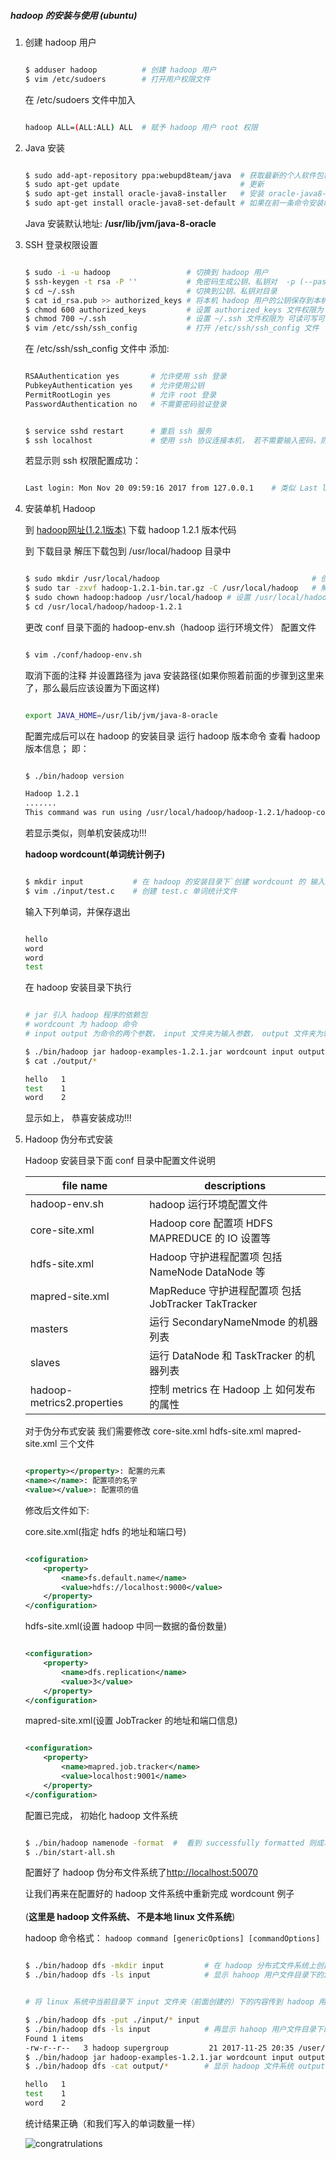 ##### hadoop 的安装与使用 (ubuntu)


1. 创建 hadoop 用户

    ```sh

    $ adduser hadoop          # 创建 hadoop 用户
    $ vim /etc/sudoers        # 打开用户权限文件

    ```
    在 /etc/sudoers 文件中加入

    ```sh

    hadoop ALL=(ALL:ALL) ALL  # 赋予 hadoop 用户 root 权限

    ```


2.  Java 安装

    ```sh

    $ sudo add-apt-repository ppa:webupd8team/java  # 获取最新的个人软件包档案源,将其添加到 apt 库中,并自动导入公钥
    $ sudo apt-get update                           # 更新
    $ sudo apt-get install oracle-java8-installer   # 安装 oracle-java8-installer
    $ sudo apt-get install oracle-java8-set-default # 如果在前一条命令安装时自动安装了，则不需要

    ```

    Java 安装默认地址:     **/usr/lib/jvm/java-8-oracle**


3. SSH 登录权限设置

    ```sh

    $ sudo -i -u hadoop                 # 切换到 hadoop 用户
    $ ssh-keygen -t rsa -P ''           # 免密码生成公钥、私钥对  -p (--password)
    $ cd ~/.ssh                         # 切换到公钥、私钥对目录
    $ cat id_rsa.pub >> authorized_keys # 将本机 hadoop 用户的公钥保存到本机 hadoop 用户，使得 ssh 连接本机能够成功
    $ chmod 600 authorized_keys         # 设置 authorized_keys 文件权限为 可读可写
    $ chmod 700 ~/.ssh                  # 设置 ~/.ssh 文件权限为 可读可写可执行
    $ vim /etc/ssh/ssh_config           # 打开 /etc/ssh/ssh_config 文件

    ```

    在 /etc/ssh/ssh_config 文件中 添加:

    ```sh

    RSAAuthentication yes       # 允许使用 ssh 登录
    PubkeyAuthentication yes    # 允许使用公钥
    PermitRootLogin yes         # 允许 root 登录
    PasswordAuthentication no   # 不需要密码验证登录

    ```

    ```sh

    $ service sshd restart      # 重启 ssh 服务
    $ ssh localhost             # 使用 ssh 协议连接本机， 若不需要输入密码，则免密码连接成功

    ```

    若显示则 ssh 权限配置成功：

    ```sh

    Last login: Mon Nov 20 09:59:16 2017 from 127.0.0.1    # 类似 Last login

    ```

4. 安装单机 Hadoop

   到 [hadoop网址(1.2.1版本)](http://mirrors.hust.edu.cn/apache/hadoop/common/hadoop-1.2.1/hadoop-1.2.1-bin.tar.gz) 下载 hadoop 1.2.1 版本代码</br>

   到 下载目录 解压下载包到 /usr/local/hadoop 目录中</br>

    ```sh

    $ sudo mkdir /usr/local/hadoop                                  # 创建 hadoop 文件
    $ sudo tar -zxvf hadoop-1.2.1-bin.tar.gz -C /usr/local/hadoop   # 解压 hadoop 文件到 /usr/local/hadoop
    $ sudo chown hadoop:hadoop /usr/local/hadoop # 设置 /usr/local/hadoop 的拥有这为 hadoop 组 的 hadoop 用户
    $ cd /usr/local/hadoop/hadoop-1.2.1

    ```

    更改 conf 目录下面的 hadoop-env.sh（hadoop 运行环境文件） 配置文件 </br>


    ```sh

    $ vim ./conf/hadoop-env.sh

    ```

    取消下面的注释 并设置路径为 java 安装路径(如果你照着前面的步骤到这里来了，那么最后应该设置为下面这样)

    ```sh

    export JAVA_HOME=/usr/lib/jvm/java-8-oracle

    ```

    配置完成后可以在 hadoop 的安装目录 运行 hadoop 版本命令 查看 hadoop 版本信息； 即：

    ```sh

    $ ./bin/hadoop version

    Hadoop 1.2.1
    .......
    This command was run using /usr/local/hadoop/hadoop-1.2.1/hadoop-core-1.2.1.jar

    ```

    若显示类似，则单机安装成功!!!

    **hadoop wordcount(单词统计例子)**

    ```sh

    $ mkdir input           # 在 hadoop 的安装目录下`创建 wordcount 的 输入文件 input
    $ vim ./input/test.c    # 创建 test.c 单词统计文件

    ```

    输入下列单词，并保存退出

    ```sh

    hello
    word
    word
    test

    ```

    在 hadoop 安装目录下执行

    ```sh

    # jar 引入 hadoop 程序的依赖包
    # wordcount 为 hadoop 命令
    # input output 为命令的两个参数， input 文件夹为输入参数， output 文件夹为输出参数

    $ ./bin/hadoop jar hadoop-examples-1.2.1.jar wordcount input output
    $ cat ./output/*

    hello	1
    test	1
    word	2

    ```
    显示如上， 恭喜安装成功!!!


5. Hadoop 伪分布式安装

    Hadoop 安装目录下面 conf 目录中配置文件说明

    | file name                  | descriptions                                   |
    | ---                        | ---                                            |
    | hadoop-env.sh              | hadoop 运行环境配置文件                           |
    | core-site.xml              | Hadoop core 配置项  HDFS MAPREDUCE 的 IO 设置等   |
    | hdfs-site.xml              | Hadoop 守护进程配置项 包括 NameNode DataNode 等    |
    | mapred-site.xml            | MapReduce 守护进程配置项 包括 JobTracker TakTracker|
    | masters                    | 运行 SecondaryNameNmode 的机器列表                |
    | slaves                     | 运行 DataNode 和 TaskTracker 的机器列表           |
    | hadoop-metrics2.properties | 控制 metrics 在 Hadoop 上 如何发布的属性           |


    对于伪分布式安装 我们需要修改 core-site.xml  hdfs-site.xml  mapred-site.xml 三个文件

    ```xml

    <property></property>: 配置的元素
    <name></name>: 配置项的名字
    <value></value>: 配置项的值

    ```

    修改后文件如下:

    core.site.xml(指定 hdfs 的地址和端口号)

    ```xml

    <cofiguration>
        <property>
            <name>fs.default.name</name>
            <value>hdfs://localhost:9000</value>
        </property>
    </configuration>

    ```

    hdfs-site.xml(设置 hadoop 中同一数据的备份数量)

    ```xml

    <configuration>
        <property>
            <name>dfs.replication</name>
            <value>3</value>
        </property>
    </configuration>

    ```

    mapred-site.xml(设置 JobTracker 的地址和端口信息)

    ```xml

    <configuration>
        <property>
            <name>mapred.job.tracker</name>
            <value>localhost:9001</name>
        </property>
    </configuration>

    ```

    配置已完成， 初始化 hadoop 文件系统

    ```sh

    $ ./bin/hadoop namenode -format  #  看到 successfully formatted 则成功
    $ ./bin/start-all.sh

    ```
    配置好了 hadoop 伪分布文件系统了[http://localhost:50070](http://localhost:50070)

    让我们再来在配置好的 hadoop 文件系统中重新完成 wordcount 例子</br></br>
    (**这里是 hadoop 文件系统、 不是本地 linux 文件系统**)

    hadoop 命令格式： ``` hadoop command [genericOptions] [commandOptions] ```


    ```sh

    $ ./bin/hadoop dfs -mkdir input         # 在 hadoop 分布式文件系统上创建 input 文件夹
    $ ./bin/hadoop dfs -ls input            # 显示 hahoop 用户文件目录下的input文件


    # 将 linux 系统中当前目录下 input 文件夹（前面创建的）下的内容传到 hadoop 用户文件下的 input 文件夹下

    $ ./bin/hadoop dfs -put ./input/* input
    $ ./bin/hadoop dfs -ls input            # 再显示 hahoop 用户文件目录下的input文件
    Found 1 items
    -rw-r--r--   3 hadoop supergroup         21 2017-11-25 20:35 /user/hadoop/input/test.c
    $ ./bin/hadoop jar hadoop-examples-1.2.1.jar wordcount input output # 单词统计
    $ ./bin/hadoop dfs -cat output/*        # 显示 hadoop 文件系统 output 文件夹里的信息
    
    hello	1
    test	1
    word	2

    ```

    统计结果正确（和我们写入的单词数量一样）


    ![congratrulations](https://github.com/qwasxj/BigDataStudy/blob/master/showEle/congra.jpg)

